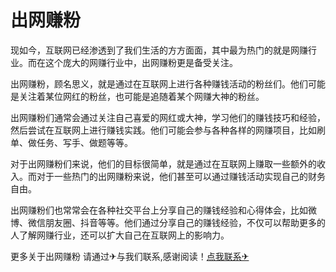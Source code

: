 # 出网赚粉

现如今，互联网已经渗透到了我们生活的方方面面，其中最为热门的就是网赚行业。而在这个庞大的网赚行业中，出网赚粉更是备受关注。

出网赚粉，顾名思义，就是通过在互联网上进行各种赚钱活动的粉丝们。他们可能是关注着某位网红的粉丝，也可能是追随着某个网赚大神的粉丝。

出网赚粉们通常会通过关注自己喜爱的网红或大神，学习他们的赚钱技巧和经验，然后尝试在互联网上进行赚钱实践。他们可能会参与各种各样的网赚项目，比如刷单、做任务、写手、做题等等。

对于出网赚粉们来说，他们的目标很简单，就是通过在互联网上赚取一些额外的收入。而对于一些热门的出网赚粉来说，他们甚至可以通过赚钱活动实现自己的财务自由。

出网赚粉们也常常会在各种社交平台上分享自己的赚钱经验和心得体会，比如微博、微信朋友圈、抖音等等。他们通过分享自己的赚钱经验，不仅可以帮助更多的人了解网赚行业，还可以扩大自己在互联网上的影响力。

更多关于出网赚粉 请通过✈与我们联系,感谢阅读！[点我联系✈](https://plus.k02.cc)